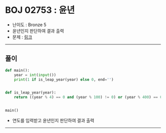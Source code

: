 # BOJ 02753 : 윤년

- 난이도 : Bronze 5
- 윤년인지 판단하여 결과 출력
- 문제 : [링크](https://www.acmicpc.net/problem/2753)

---  

## 풀이
```python
def main():
    year = int(input())
    print(1 if is_leap_year(year) else 0, end='')


def is_leap_year(year):
    return ((year % 4) == 0 and (year % 100) != 0) or (year % 400) == 0


main()

```
- 연도를 입력받고 윤년인지 판단하여 결과 출력

---
